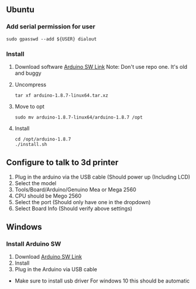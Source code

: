 ## Ubuntu
### Add serial permission for user

    sudo gpasswd --add ${USER} dialout

### Install

1. Download software
    [Arduino SW Link](https://www.arduino.cc/en/Main/Software)
    Note: Don't use repo one.  It's old and buggy

2. Uncompress

       tar xf arduino-1.8.7-linux64.tar.xz

3. Move to opt

       sudo mv arduino-1.8.7-linux64/arduino-1.8.7 /opt

4. Install

       cd /opt/arduino-1.8.7
       ./install.sh

       

## Configure to talk to 3d printer

1.  Plug in the arduino via the USB cable (Should power up (Including LCD)
2. Select the model
3. Tools/Board/Arduino/Genuino Mea or Mega 2560
4. CPU should be Mego 2560
5. Select the port (Should only have one in the dropdown)
6. Select Board Info (Should verify above settings)

## Windows
### Install Arduino SW
1. Download
[Arduino SW Link](https://www.arduino.cc/en/Main/Software)
1. Install
1. Plug in the Arduino via USB cable
* Make sure to install usb driver For windows 10 this should be automatic

        
<!--stackedit_data:
eyJoaXN0b3J5IjpbLTUyNTQ4NzIwNCwtMTU1MTcxNTY5NywtMj
ExOTkyMjY1MiwxMzEwODk0ODE4LDgxMjE3NTM4M119
-->